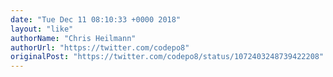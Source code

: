 ```yaml
---
date: "Tue Dec 11 08:10:33 +0000 2018"
layout: "like"
authorName: "Chris Heilmann"
authorUrl: "https://twitter.com/codepo8"
originalPost: "https://twitter.com/codepo8/status/1072403248739422208"
---
```

